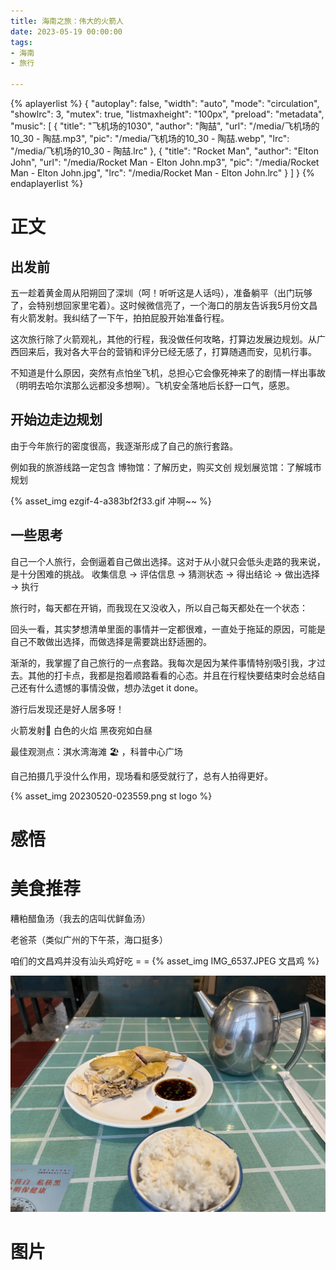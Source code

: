 ```yaml
---
title: 海南之旅：伟大的火箭人
date: 2023-05-19 00:00:00
tags:
- 海南
- 旅行

---
```


{% aplayerlist %}
{
    "autoplay": false,
    "width": "auto",
    "mode": "circulation",
    "showlrc": 3,
    "mutex": true,
    "listmaxheight": "100px",
    "preload": "metadata",
    "music": [
            {
                "title": "飞机场的1030",
                "author": "陶喆",
                "url": "/media/飞机场的10_30 - 陶喆.mp3",
                "pic": "/media/飞机场的10_30 - 陶喆.webp",
                "lrc": "/media/飞机场的10_30 - 陶喆.lrc"
            },
            {
                "title": "Rocket Man",
                "author": "Elton John",
                "url": "/media/Rocket Man - Elton John.mp3",
                "pic": "/media/Rocket Man - Elton John.jpg",
                "lrc": "/media/Rocket Man - Elton John.lrc"
            }
    ]
}
{% endaplayerlist %}





# 正文

## 出发前

五一趁着黄金周从阳朔回了深圳（呵！听听这是人话吗），准备躺平（出门玩够了，会特别想回家里宅着）。这时候微信亮了，一个海口的朋友告诉我5月份文昌有火箭发射。我纠结了一下午，拍拍屁股开始准备行程。

这次旅行除了火箭观礼，其他的行程，我没做任何攻略，打算边发展边规划。从广西回来后，我对各大平台的营销和评分已经无感了，打算随遇而安，见机行事。

不知道是什么原因，突然有点怕坐飞机，总担心它会像死神来了的剧情一样出事故（明明去哈尔滨那么远都没多想啊）。飞机安全落地后长舒一口气，感恩。

## 开始边走边规划
由于今年旅行的密度很高，我逐渐形成了自己的旅行套路。

例如我的旅游线路一定包含 
博物馆：了解历史，购买文创
规划展览馆：了解城市规划


{% asset_img ezgif-4-a383bf2f33.gif 冲啊~~ %}


## 一些思考
自己一个人旅行，会倒逼着自己做出选择。这对于从小就只会低头走路的我来说，是十分困难的挑战。
收集信息 -> 评估信息 -> 猜测状态 -> 得出结论 -> 做出选择 -> 执行


旅行时，每天都在开销，而我现在又没收入，所以自己每天都处在一个状态：

回头一看，其实梦想清单里面的事情并一定都很难，一直处于拖延的原因，可能是自己不敢做出选择，而做选择是需要跳出舒适圈的。

渐渐的，我掌握了自己旅行的一点套路。我每次是因为某件事情特别吸引我，才过去。其他的打卡点，我都是抱着顺路看看的心态。并且在行程快要结束时会总结自己还有什么遗憾的事情没做，想办法get it done。


游行后发现还是好人居多呀！

火箭发射🚀 白色的火焰 黑夜宛如白昼 

最佳观测点：淇水湾海滩 🏖️  ，科普中心广场

自己拍摄几乎没什么作用，现场看和感受就行了，总有人拍得更好。

{% asset_img 20230520-023559.png st logo %}


# 感悟


# 美食推荐

糟粕醋鱼汤（我去的店叫优鲜鱼汤）

老爸茶（类似广州的下午茶，海口挺多）

咱们的文昌鸡并没有汕头鸡好吃 = =
{% asset_img IMG_6537.JPEG 文昌鸡 %}

![描述信息](./IMG_6537.JPEG)


# 图片

